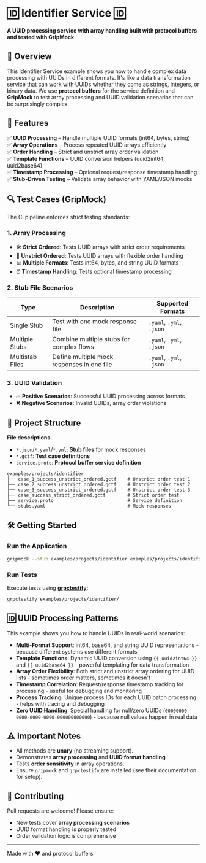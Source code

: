 # 🆔 Identifier Service 🆔  
**A UUID processing service with array handling built with protocol buffers and tested with GripMock**

## 📌 Overview  
This Identifier Service example shows you how to handle complex data processing with UUIDs in different formats. It's like a data transformation service that can work with UUIDs whether they come as strings, integers, or binary data. We use **protocol buffers** for the service definition and **GripMock** to test array processing and UUID validation scenarios that can be surprisingly complex.  

## 🚀 Features  
✅ **UUID Processing** – Handle multiple UUID formats (int64, bytes, string)  
✅ **Array Operations** – Process repeated UUID arrays efficiently  
✅ **Order Handling** – Strict and unstrict array order validation  
✅ **Template Functions** – UUID conversion helpers (uuid2int64, uuid2base64)  
✅ **Timestamp Processing** – Optional request/response timestamp handling  
✅ **Stub-Driven Testing** – Validate array behavior with YAML/JSON mocks  

## 🔍 Test Cases (GripMock)  
The CI pipeline enforces strict testing standards:  

### 1. **Array Processing**  
- 🛠️ **Strict Ordered**: Tests UUID arrays with strict order requirements  
- 🔄 **Unstrict Ordered**: Tests UUID arrays with flexible order handling  
- 📊 **Multiple Formats**: Tests int64, bytes, and string UUID formats  
- ⏰ **Timestamp Handling**: Tests optional timestamp processing  

### 2. **Stub File Scenarios**  
| Type                | Description                                  | Supported Formats          |  
|----------------------|----------------------------------------------|----------------------------|  
| Single Stub          | Test with one mock response file             | `.yaml`, `.yml`, `.json`   |  
| Multiple Stubs       | Combine multiple stubs for complex flows    | `.yaml`, `.yml`, `.json`   |  
| Multistab Files      | Define multiple mock responses in one file  | `.yaml`, `.yml`, `.json`   |  

### 3. **UUID Validation**  
- ✅ **Positive Scenarios**: Successful UUID processing across formats  
- ❌ **Negative Scenarios**: Invalid UUIDs, array order violations  

## 📂 Project Structure  
**File descriptions**:  
- `*.json`/`*.yaml`/`*.yml`: **Stub files** for mock responses  
- `*.gctf`: **Test case definitions**  
- `service.proto`: **Protocol buffer service definition**  

```
examples/projects/identifier  
├── case_1_success_unstrict_ordered.gctf    # Unstrict order test 1
├── case_2_success_unstrict_ordered.gctf    # Unstrict order test 2
├── case_3_success_unstrict_ordered.gctf    # Unstrict order test 3
├── case_success_strict_ordered.gctf        # Strict order test
├── service.proto                           # Service definition
└── stubs.yaml                              # Mock responses
```  

## 🛠️ Getting Started  
### Run the Application  
```bash
gripmock --stub examples/projects/identifier examples/projects/identifier/service.proto
```

### Run Tests  
Execute tests using **[grpctestify](https://github.com/gripmock/grpctestify)**:
```bash
grpctestify examples/projects/identifier/
```  

## 🆔 UUID Processing Patterns  
This example shows you how to handle UUIDs in real-world scenarios:  
- **Multi-Format Support**: int64, base64, and string UUID representations - because different systems use different formats  
- **Template Functions**: Dynamic UUID conversion using `{{ uuid2int64 }}` and `{{ uuid2base64 }}` - powerful templating for data transformation  
- **Array Order Flexibility**: Both strict and unstrict array ordering for UUID lists - sometimes order matters, sometimes it doesn't  
- **Timestamp Correlation**: Request/response timestamp tracking for processing - useful for debugging and monitoring  
- **Process Tracking**: Unique process IDs for each UUID batch processing - helps with tracing and debugging  
- **Zero UUID Handling**: Special handling for null/zero UUIDs (`00000000-0000-0000-0000-000000000000`) - because null values happen in real data  

## ⚠️ Important Notes  
- All methods are **unary** (no streaming support).  
- Demonstrates **array processing** and **UUID format handling**.  
- Tests **order sensitivity** in array operations.  
- Ensure `gripmock` and `grpctestify` are installed (see their documentation for setup).  

## 🤝 Contributing  
Pull requests are welcome! Please ensure:  
- New tests cover **array processing scenarios**  
- UUID format handling is properly tested  
- Order validation logic is comprehensive  

---

Made with ❤️ and protocol buffers 